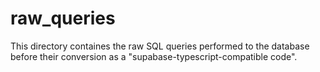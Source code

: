 # raw_queries

This directory containes the raw SQL queries performed to the database before their conversion as a "supabase-typescript-compatible code".
